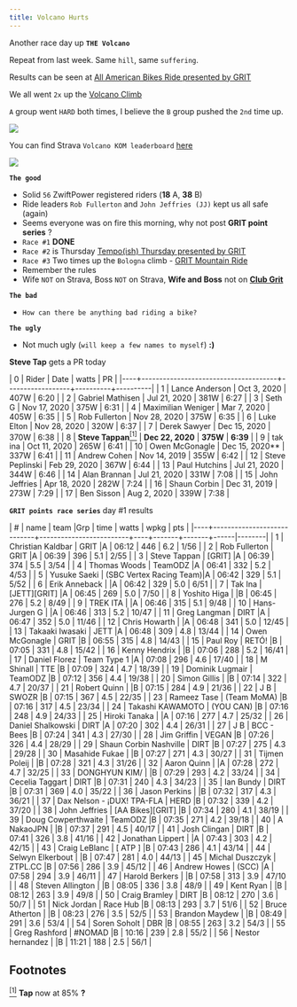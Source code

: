 ```yaml
---
title: Volcano Hurts
---
```


Another race day up **`THE Volcano`**

Repeat from last week. Same `hill`, same `suffering`.

Results can be seen at [All American Bikes Ride presented by GRIT](https://zwiftpower.com/events.php?zid=1380062)

We all went `2x` up the [Volcano Climb](https://zwiftinsider.com/route/volcano-climb/)

`A` group went `HARD` both times, I believe the `B` group pushed the `2nd` time up.

![](../../12/14/images/volcano_kom.png)

You can find Strava `Volcano KOM leaderboard` [here](https://www.strava.com/segments/14270131)

![](../../12/14/images/volcano_kom_zwift_insider_verified.png)

**`The good`**

- Solid `56` ZwiftPower registered riders (**18** A, **38** B)
- Ride leaders `Rob Fullerton` and `John Jeffries (JJ)` kept us all safe (again)
- Seems everyone was on fire this morning, why not post **GRIT point series** ?
- `Race #1` **DONE**
- `Race #2` is Thursday [Tempo(ish) Thursday presented by GRIT](https://zwiftpower.com/events.php?zid=1389074)
- `Race #3` Two times up the `Bologna` climb - [GRIT Mountain Ride](https://zwiftpower.com/events.php?zid=1393023)
- Remember the rules
- Wife `NOT` on Strava, Boss `NOT` on Strava, **Wife and Boss** not on [**Club Grit**](http://www.clubgrit.com)

**`The bad`**

- `How can there be anything bad riding a bike?`

**`The ugly`**

- Not much ugly (`will keep a few names to myself`) **:)**

**Steve Tap** gets a PR today
       
|  0 | Rider                                | Date             | watts    |       PR |
|----+--------------------------------------+------------------+----------+----------|
|  1 | Lance Anderson                       | Oct 3, 2020      | 407W     |     6:20 |
|  2 | Gabriel Mathisen                     | Jul 21, 2020     | 381W     |     6:27 |
|  3 | Seth G                               | Nov 17, 2020     | 375W     |     6:31 |
|  4 | Maximilian Weniger                   | Mar 7, 2020      | 405W     |     6:35 |
|  5 | Rob Fullerton                        | Nov 28, 2020     | 375W     |     6:35 |
|  6 | Luke Elton                           | Nov 28, 2020     | 320W     |     6:37 |
|  7 | Derek Sawyer                         | Dec 15, 2020     | 370W     |     6:38 |
|  8 | **Steve Tappan**[<sup>[1]</sup>](#1) | **Dec 22, 2020** | **375W** | **6:39** |
|  9 | tak ina                              | Oct 11, 2020     | 265W     |     6:41 |
| 10 | Owen McGonagle                       | Dec 15, 2020**   | 337W     |     6:41 |
| 11 | Andrew Cohen                         | Nov 14, 2019     | 355W     |     6:42 |
| 12 | Steve Peplinski                      | Feb 29, 2020     | 367W     |     6:44 |
| 13 | Paul Hutchins                        | Jul 21, 2020     | 344W     |     6:46 |
| 14 | Alan Brannan                         | Jul 21, 2020     | 331W     |     7:08 |
| 15 | John Jeffries                        | Apr 18, 2020     | 282W     |     7:24 |
| 16 | Shaun Corbin                         | Dec 31, 2019     | 273W     |     7:29 |
| 17 | Ben Sisson                           | Aug 2, 2020      | 339W     |     7:38 |


**`GRIT points race series`** day #1 results
                                                                 
|  # | name                       | team                    |Grp |  time | watts | wpkg | pts    |
|----+----------------------------+-------------------------+----+-------+-------+------|--------|
|  1 | Christian Kaldbar          | GRIT                    |A   | 06:12 |   446 |  6.2 |   1/56 |
|  2 | Rob Fullerton              | GRIT                    |A   | 06:39 |   396 |  5.1 |   2/55 |
|  3 | Steve Tappan               | [GRIT]                  |A   | 06:39 |   374 |  5.5 |   3/54 |
|  4 | Thomas Woods               | TeamODZ                 |A   | 06:41 |   332 |  5.2 |   4/53 |
|  5 | Yusuke Saeki               | (SBC Vertex Racing Team)|A   | 06:42 |   329 |  5.1 |   5/52 |
|  6 | Erik Anneback              |                         |A   | 06:42 |   329 |  5.0 |   6/51 |
|  7 | Tak Ina                    | [JETT][GRIT]            |A   | 06:45 |   269 |  5.0 |   7/50 |
|  8 | Yoshito Higa               |                         |B   | 06:45 |   276 |  5.2 |   8/49 |
|  9 | TREK ITA                   |                         |A   | 06:46 |   315 |  5.1 |   9/48 |
| 10 | Hans-Jurgen G              |                         |A   | 06:46 |   313 |  5.2 |  10/47 |
| 11 | Greg Langman               | DIRT                    |A   | 06:47 |   352 |  5.0 |  11/46 |
| 12 | Chris Howarth              |                         |A   | 06:48 |   341 |  5.0 |  12/45 |
| 13 | Takaaki Iwasaki            | JETT                    |A   | 06:48 |   309 |  4.8 |  13/44 |
| 14 | Owen McGonagle             | GRIT                    |B   | 06:55 |   315 |  4.8 |  14/43 |
| 15 | Paul Roy                   | RETÓ!                   |B   | 07:05 |   331 |  4.8 |  15/42 |
| 16 | Kenny Hendrix              |                         |B   | 07:06 |   288 |  5.2 |  16/41 |
| 17 | Daniel Florez              | Team Type 1             |A   | 07:08 |   296 |  4.6 |  17/40 |
| 18 | M Shinall                  | TTE                     |B   | 07:09 |   324 |  4.7 |  18/39 |
| 19 | Dominik Lugmair            | TeamODZ                 |B   | 07:12 |   356 |  4.4 |  19/38 |
| 20 | Simon Gillis               |                         |B   | 07:14 |   322 |  4.7 |  20/37 |
| 21 | Robert Quinn               |                         |B   | 07:15 |   284 |  4.9 |  21/36 |
| 22 | J B                        | SWOZR                   |B   | 07:15 |   367 |  4.5 |  22/35 |
| 23 | Rameez Tase                | (Team MoMA)             |B   | 07:16 |   317 |  4.5 |  23/34 |
| 24 | Takashi KAWAMOTO           | (YOU CAN)               |B   | 07:16 |   248 |  4.9 |  24/33 |
| 25 | Hiroki Tanaka              |                         |A   | 07:16 |   277 |  4.7 |  25/32 |
| 26 | Daniel Shalkowski          | DIRT                    |A   | 07:20 |   302 |  4.4 |  26/31 |
| 27 | J B                        | BCC - Bees              |B   | 07:24 |   341 |  4.3 |  27/30 |
| 28 | Jim Griffin                | VEGAN                   |B   | 07:26 |   326 |  4.4 |  28/29 |
| 29 | Shaun Corbin Nashville     | DIRT                    |B   | 07:27 |   275 |  4.3 |  29/28 |
| 30 | Masahide Fukae             |                         |B   | 07:27 |   271 |  4.3 |  30/27 |
| 31 | Tijmen Poleij              |                         |B   | 07:28 |   321 |  4.3 |  31/26 |
| 32 | Aaron Quinn                |                         |A   | 07:28 |   272 |  4.7 |  32/25 |
| 33 | DONGHYUN KIM/              |                         |B   | 07:29 |   293 |  4.2 |  33/24 |
| 34 | Cecelia Taggart            | DIRT                    |B   | 07:31 |   240 |  4.3 |  34/23 |
| 35 | Ian Bundy                  | DIRT                    |B   | 07:31 |   369 |  4.0 |  35/22 |
| 36 | Jason Perkins              |                         |B   | 07:32 |   317 |  4.3 |  36/21 |
| 37 | Dax Nelson - ¡DUX! TPA-FLA | HERD                    |B   | 07:32 |   339 |  4.2 |  37/20 |
| 38 | John Jeffries              | [AA Bikes][GRIT]        |B   | 07:34 |   280 |  4.1 |  38/19 |
| 39 | Doug Cowperthwaite         | TeamODZ                 |B   | 07:35 |   271 |  4.2 |  39/18 |
| 40 | A NakaoJPN                 |                         |B   | 07:37 |   291 |  4.5 |  40/17 |
| 41 | Josh Clingan               | DIRT                    |B   | 07:41 |   326 |  3.8 |  41/16 |
| 42 | Jonathan Lippert           |                         |A   | 07:43 |   303 |  4.2 |  42/15 |
| 43 | Craig LeBlanc              | [ ATP ]                 |B   | 07:43 |   286 |  4.1 |  43/14 |
| 44 | Selwyn Elkerbout           |                         |B   | 07:47 |   281 |  4.0 |  44/13 |
| 45 | Michal Duszczyk            | ZTPL.CC                 |B   | 07:56 |   286 |  3.9 |  45/12 |
| 46 | Andrew Howes               | (SCC)                   |A   | 07:58 |   294 |  3.9 |  46/11 |
| 47 | Harold Berkers             |                         |B   | 07:58 |   313 |  3.9 |  47/10 |
| 48 | Steven Allington           |                         |B   | 08:05 |   336 |  3.8 |  48/9  |
| 49 | Kent Ryan                  |                         |B   | 08:12 |   263 |  3.9 |  49/8  |
| 50 | Craig Bramley              | DIRT                    |B   | 08:12 |   270 |  3.6 |  50/7  |
| 51 | Nick Jordan                | Race Hub                |B   | 08:13 |   293 |  3.7 |  51/6  |
| 52 | Bruce Atherton             |                         |B   | 08:23 |   276 |  3.5 |  52/5  |
| 53 | Brandon Maydew             |                         |B   | 08:49 |   291 |  3.6 |  53/4  |
| 54 | Soren Soholt               | DBR                     |B   | 08:55 |   263 |  3.2 |  54/3  |
| 55 | Greg Rashford              | #NOMAD                  |B   | 10:16 |   239 |  2.8 |  55/2  |
| 56 | Nestor hernandez           |                         |B   | 11:21 |   188 |  2.5 |  56/1  |
                                                                          
                                                              
## **Footnotes**                                              
                                                              
[<sup>[1]</sup>](#1) <a class="anchor" id="1"></a> **Tap** now at 85% **?** <br>

